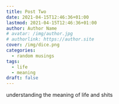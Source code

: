 ```yaml
---
title: Post Two
date: 2021-04-15T12:46:36+01:00
lastmod: 2021-04-15T12:46:36+01:00
author: Author Name
# avatar: /img/author.jpg
# authorlink: https://author.site
cover: /img/dice.png
categories:
  - random musings
tags:
  - life
  - meaning
draft: false
---
```

understanding the meaning of life and shits

<!--more-->
